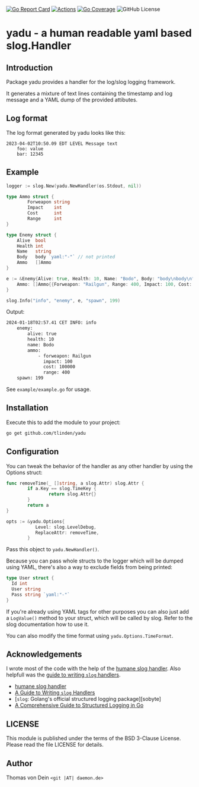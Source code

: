 [![Go Report Card](https://goreportcard.com/badge/github.com/tlinden/yadu)](https://goreportcard.com/report/github.com/tlinden/yadu) 
[![Actions](https://github.com/tlinden/yadu/actions/workflows/ci.yaml/badge.svg)](https://github.com/tlinden/yadu/actions)
[![Go Coverage](https://github.com/tlinden/yadu/wiki/coverage.svg)](https://raw.githack.com/wiki/tlinden/yadu/coverage.html)
![GitHub License](https://img.shields.io/github/license/tlinden/yadu)

# yadu - a human readable yaml based slog.Handler

## Introduction

Package yadu provides a handler for the log/slog logging framework.

It generates a  mixture of text lines containing  the timestamp and
log message and a YAML dump of the provided attibutes.

## Log format

The log format generated by yadu looks like this:

```
2023-04-02T10:50.09 EDT LEVEL Message text
    foo: value
    bar: 12345
```

## Example

```go
logger := slog.New(yadu.NewHandler(os.Stdout, nil))

type Ammo struct {
        Forweapon string
        Impact    int
        Cost      int
        Range     int
}

type Enemy struct {
    Alive  bool
    Health int
    Name   string
    Body   body `yaml:"-"` // not printed
    Ammo   []Ammo
}

e := &Enemy{Alive: true, Health: 10, Name: "Bodo", Body: "body\nbody\n",
    Ammo: []Ammo{{Forweapon: "Railgun", Range: 400, Impact: 100, Cost: 100000}},
}

slog.Info("info", "enemy", e, "spawn", 199)
```

Output:

```sh
2024-01-18T02:57.41 CET INFO: info 
    enemy:
        alive: true
        health: 10
        name: Bodo
        ammo:
            - forweapon: Railgun
              impact: 100
              cost: 100000
              range: 400
    spawn: 199
```

See `example/example.go` for usage.

## Installation

Execute this to add the module to your project:
```sh
go get github.com/tlinden/yadu
```

## Configuration

You can tweak the behavior of the handler as any other handler by using the Options struct:

```go
func removeTime(_ []string, a slog.Attr) slog.Attr {
        if a.Key == slog.TimeKey {
                return slog.Attr{}
        }
        return a
}

opts := &yadu.Options{
           Level: slog.LevelDebug,
           ReplaceAttr: removeTime,
        }
```

Pass this object to `yadu.NewHandler()`.

Because you can pass whole structs  to the logger which will be dumped
using YAML, there's also a way to exclude fields from being printed:

```go
type User struct {
  Id int
  User string
  Pass string `yaml:"-"`
}
```

If you're already using YAML tags for other purposes you can also just
add a  `LogValue()` method  to your  struct, which  will be  called by
slog. Refer to the slog documentation how to use it.

You can also modify the time format using `yadu.Options.TimeFormat`.

## Acknowledgements

I  wrote  most  of  the  code  with  the  help  of  the  [humane  slog
handler][humane]. Also helpfull was the  [guide to writing `slog` handlers][guide].

+ [humane slog handler][humane]
+ [A Guide to Writing `slog` Handlers][guide]
+ [`slog`: Golang's official structured logging package][sobyte]
+ [A Comprehensive Guide to Structured Logging in Go][betterstack]

[humane]: https://github.com/telemachus/humane/tree/main
[guide]: https://github.com/golang/example/tree/master/slog-handler-guide
[mrkaran]: https://mrkaran.dev/posts/structured-logging-in-go-with-slog/
[betterstack]: https://betterstack.com/community/guides/logging/logging-in-go/


## LICENSE

This  module  is  published  under  the  terms  of  the  BSD  3-Clause
License. Please read the file LICENSE for details.

## Author

Thomas von Dein `<git |AT| daemon.de>`


